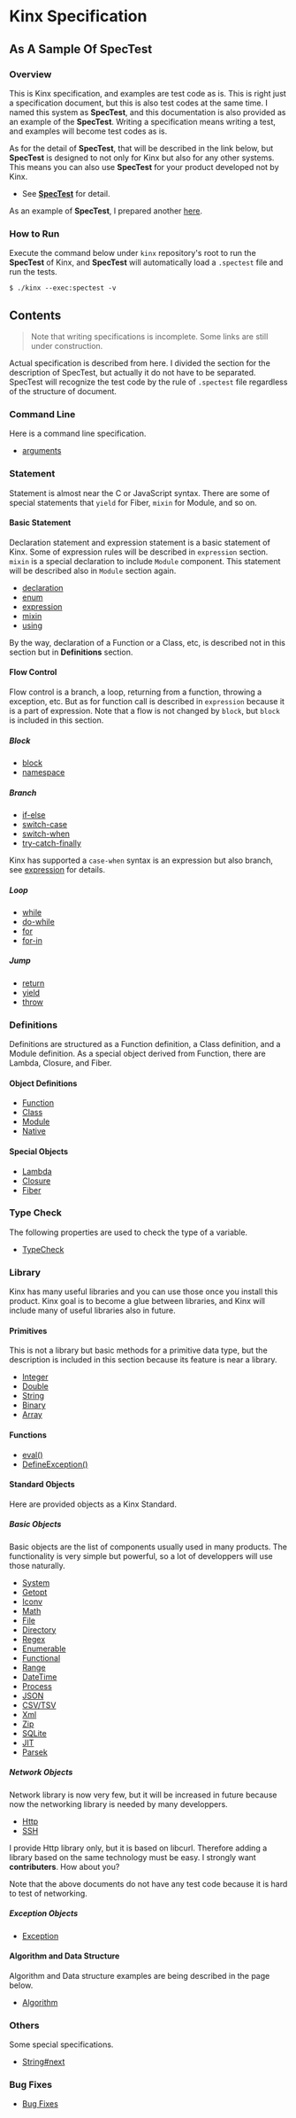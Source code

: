 
# Kinx Specification

## As A Sample Of SpecTest

### Overview

This is Kinx specification, and examples are test code as is.
This is right just a specification document, but this is also test codes at the same time.
I named this system as **SpecTest**, and this documentation is also provided as an example of the **SpecTest**.
Writing a specification means writing a test, and examples will become test codes as is.

As for the detail of **SpecTest**, that will be described in the link below,
but **SpecTest** is designed to not only for Kinx but also for any other systems.
This means you can also use **SpecTest** for your product developed not by Kinx.

*   See **[SpecTest](spec/spectest/README.md)** for detail.

As an example of **SpecTest**, I prepared another [here](spec/../benchmark/README.md).

### How to Run

Execute the command below under `kinx` repository's root to run the **SpecTest** of Kinx,
and **SpecTest** will automatically load a `.spectest` file and run the tests.

```
$ ./kinx --exec:spectest -v
```

## Contents

> Note that writing specifications is incomplete. Some links are still under construction.

Actual specification is described from here.
I divided the section for the description of SpecTest, but actually it do not have to be separated.
SpecTest will recognize the test code by the rule of `.spectest` file regardless of the structure of document.

### Command Line

Here is a command line specification.

*   [arguments](spec/command/arguments.md)

### Statement

Statement is almost near the C or JavaScript syntax.
There are some of special statements that `yield` for Fiber, `mixin` for Module, and so on.

#### Basic Statement

Declaration statement and expression statement is a basic statement of Kinx.
Some of expression rules will be described in `expression` section.
`mixin` is a special declaration to include `Module` component.
This statement will be described also in `Module` section again.

*   [declaration](spec/statement/declaration.md)
*   [enum](spec/statement/enum.md)
*   [expression](spec/statement/expression.md)
*   [mixin](spec/statement/mixin.md)
*   [using](spec/statement/using.md)

By the way, declaration of a Function or a Class, etc,
is described not in this section but in **Definitions** section.

#### Flow Control

Flow control is a branch, a loop, returning from a function, throwing a exception, etc.
But as for function call is described in `expression` because it is a part of expression.
Note that a flow is not changed by `block`, but `block` is included in this section.

##### Block

*   [block](spec/statement/block.md)
*   [namespace](spec/statement/namespace.md)

##### Branch

*   [if-else](spec/statement/if_else.md)
*   [switch-case](spec/statement/switch_case.md)
*   [switch-when](spec/statement/switch_when.md)
*   [try-catch-finally](spec/statement/try_catch_finally.md)

Kinx has supported a `case-when` syntax is an expression but also branch, see [expression](spec/statement/expression.md) for details.

##### Loop

*   [while](spec/statement/while.md)
*   [do-while](spec/statement/do_while.md)
*   [for](spec/statement/for.md)
*   [for-in](spec/statement/for_in.md)

##### Jump

*   [return](spec/statement/return.md)
*   [yield](spec/statement/yield.md)
*   [throw](spec/statement/throw.md)

### Definitions

Definitions are structured as a Function definition, a Class definition, and a Module definition.
As a special object derived from Function, there are Lambda, Closure, and Fiber.

#### Object Definitions

*   [Function](spec/definition/function.md)
*   [Class](spec/definition/class.md)
*   [Module](spec/definition/module.md)
*   [Native](spec/definition/native.md)

#### Special Objects

*   [Lambda](spec/definition/lambda.md)
*   [Closure](spec/definition/closure.md)
*   [Fiber](spec/definition/fiber.md)

### Type Check

The following properties are used to check the type of a variable.

*   [TypeCheck](spec/statement/expression/typecheck.md)

### Library

Kinx has many useful libraries and you can use those once you install this product.
Kinx goal is to become a glue between libraries, and Kinx will include many of useful libraries also in future.

#### Primitives

This is not a library but basic methods for a primitive data type,
but the description is included in this section because its feature is near a library.

*   [Integer](spec/lib/primitive/integer.md)
*   [Double](spec/lib/primitive/double.md)
*   [String](spec/lib/primitive/string.md)
*   [Binary](spec/lib/primitive/binary.md)
*   [Array](spec/lib/primitive/array.md)

#### Functions

*   [eval()](spec/lib/function/eval.md)
*   [DefineException()](spec/lib/function/define_exception.md)

#### Standard Objects

Here are provided objects as a Kinx Standard.

##### Basic Objects

Basic objects are the list of components usually used in many products.
The functionality is very simple but powerful, so a lot of developpers will use those naturally.

*   [System](spec/lib/basic/system.md)
*   [Getopt](spec/lib/basic/getopt.md)
*   [Iconv](spec/lib/basic/iconv.md)
*   [Math](spec/lib/basic/imath.md)
*   [File](spec/lib/basic/file.md)
*   [Directory](spec/lib/basic/directory.md)
*   [Regex](spec/lib/basic/regex.md)
*   [Enumerable](spec/lib/basic/enumerable.md)
*   [Functional](spec/lib/basic/functional.md)
*   [Range](spec/lib/basic/range.md)
*   [DateTime](spec/lib/basic/datetime.md)
*   [Process](spec/lib/basic/process.md)
*   [JSON](spec/lib/basic/json.md)
*   [CSV/TSV](spec/lib/basic/csv_tsv.md)
*   [Xml](spec/lib/basic/xml.md)
*   [Zip](spec/lib/basic/zip.md)
*   [SQLite](spec/lib/basic/sqlite.md)
*   [JIT](spec/lib/basic/jit.md)
*   [Parsek](spec/lib/basic/parsek.md)

##### Network Objects

Network library is now very few, but it will be increased in future
because now the networking library is needed by many developpers.

*   [Http](spec/lib/net/http.md)
*   [SSH](spec/lib/net/ssh.md)

I provide Http library only, but it is based on libcurl.
Therefore adding a library based on the same technology must be easy.
I strongly want **contributers**. How about you?

Note that the above documents do not have any test code because it is hard to test of networking.

##### Exception Objects

*   [Exception](spec/lib/primitive/exception.md)

#### Algorithm and Data Structure

Algorithm and Data structure examples are being described in the page below.

*   [Algorithm](spec/algorithm/README.md)

### Others

Some special specifications.

*   [String#next](spec/others/string_next.md)

### Bug Fixes

*   [Bug Fixes](spec/others/bugfixes.md)
